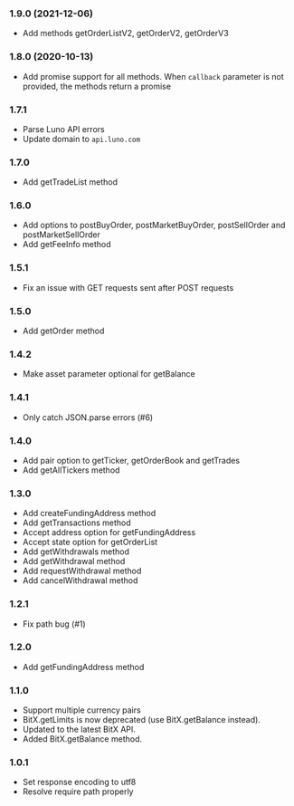 ### 1.9.0 (2021-12-06)

* Add methods getOrderListV2, getOrderV2, getOrderV3

### 1.8.0 (2020-10-13)

* Add promise support for all methods. When `callback` parameter is not provided, the methods return a promise

### 1.7.1

* Parse Luno API errors
* Update domain to `api.luno.com`

### 1.7.0

* Add getTradeList method

### 1.6.0

* Add options to postBuyOrder, postMarketBuyOrder, postSellOrder and postMarketSellOrder
* Add getFeeInfo method

### 1.5.1

* Fix an issue with GET requests sent after POST requests

### 1.5.0

* Add getOrder method

### 1.4.2

* Make asset parameter optional for getBalance

### 1.4.1

* Only catch JSON.parse errors (#6)

### 1.4.0

* Add pair option to getTicker, getOrderBook and getTrades
* Add getAllTickers method

### 1.3.0

* Add createFundingAddress method
* Add getTransactions method
* Accept address option for getFundingAddress
* Accept state option for getOrderList
* Add getWithdrawals method
* Add getWithdrawal method
* Add requestWithdrawal method
* Add cancelWithdrawal method

### 1.2.1

* Fix path bug (#1)

### 1.2.0

* Add getFundingAddress method

### 1.1.0

* Support multiple currency pairs
* BitX.getLimits is now deprecated (use BitX.getBalance instead).
* Updated to the latest BitX API.
* Added BitX.getBalance method.

### 1.0.1

* Set response encoding to utf8
* Resolve require path properly
